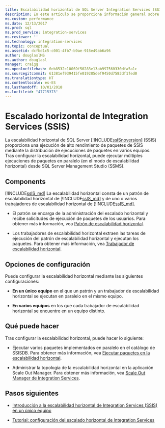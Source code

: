 ```yaml
---
title: Escalabilidad horizontal de SQL Server Integration Services (SSIS) | Microsoft Docs
description: En este artículo se proporciona información general sobre la característica Escalabilidad horizontal de SQL Server Integration Services (SSIS), que permite la ejecución de alto rendimiento de paquetes SSIS.
ms.custom: performance
ms.date: 12/13/2017
ms.prod: sql
ms.prod_service: integration-services
ms.reviewer: ''
ms.technology: integration-services
ms.topic: conceptual
ms.assetid: dcfbd1c5-c001-4fb7-b9ae-916e49ab6a96
author: douglaslMS
ms.author: douglasl
manager: craigg
ms.openlocfilehash: 0eb8532c10069f50283e13ab997560330dfa5a1c
ms.sourcegitcommit: 61381ef939415fe019285def9450d7583df1fed0
ms.translationtype: HT
ms.contentlocale: es-ES
ms.lasthandoff: 10/01/2018
ms.locfileid: "47715373"
---
```

# <a name="integration-services-ssis-scale-out"></a>Escalado horizontal de Integration Services (SSIS)
La escalabilidad horizontal de SQL Server [!INCLUDE[ssISnoversion](../../includes/ssisnoversion-md.md)] (SSIS) proporciona una ejecución de alto rendimiento de paquetes de SSIS mediante la distribución de ejecuciones de paquetes en varios equipos. Tras configurar la escalabilidad horizontal, puede ejecutar múltiples ejecuciones de paquetes en paralelo (en el modo de escalabilidad horizontal) desde SQL Server Management Studio (SSMS).

## <a name="components"></a>Components
[!INCLUDE[ssIS_md](../../includes/ssis-md.md)] La escalabilidad horizontal consta de un patrón de escalabilidad horizontal de [!INCLUDE[ssIS_md](../../includes/ssis-md.md)] y de uno o varios trabajadores de escalabilidad horizontal de [!INCLUDE[ssIS_md](../../includes/ssis-md.md)].

-   El patrón se encarga de la administración del escalado horizontal y recibe solicitudes de ejecución de paquetes de los usuarios. Para obtener más información, vea [Patrón de escalabilidad horizontal](integration-services-ssis-scale-out-master.md).

-   Los trabajadores de escalabilidad horizontal extraen las tareas de ejecución del patrón de escalabilidad horizontal y ejecutan los paquetes. Para obtener más información, vea [Trabajador de escalabilidad horizontal](integration-services-ssis-scale-out-worker.md).

## <a name="configuration-options"></a>Opciones de configuración
Puede configurar la escalabilidad horizontal mediante las siguientes configuraciones:

-   **En un único equipo** en el que un patrón y un trabajador de escalabilidad horizontal se ejecutan en paralelo en el mismo equipo.

-   **En varios equipos** en los que cada trabajador de escalabilidad horizontal se encuentre en un equipo distinto.

## <a name="what-you-can-do"></a>Qué puede hacer
Tras configurar la escalabilidad horizontal, puede hacer lo siguiente:

-   Ejecutar varios paquetes implementados en paralelo en el catálogo de SSISDB. Para obtener más información, vea [Ejecutar paquetes en la escalabilidad horizontal](run-packages-in-integration-services-ssis-scale-out.md).

-   Administrar la topología de la escalabilidad horizontal en la aplicación Scale Out Manager. Para obtener más información, vea [Scale Out Manager de Integration Services](integration-services-ssis-scale-out-manager.md).

## <a name="next-steps"></a>Pasos siguientes
-   [Introducción a la escalabilidad horizontal de Integration Services (SSIS) en un único equipo](get-started-with-ssis-scale-out-onebox.md)

-   [Tutorial: configuración del escalado horizontal de Integration Services](walkthrough-set-up-integration-services-scale-out.md)
